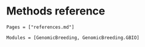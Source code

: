 # Methods reference

```@index
Pages = ["references.md"]
```

```@autodocs
Modules = [GenomicBreeding, GenomicBreeding.GBIO]
```
